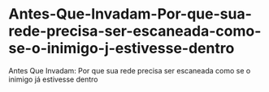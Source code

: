 # Antes-Que-Invadam-Por-que-sua-rede-precisa-ser-escaneada-como-se-o-inimigo-j-estivesse-dentro
Antes Que Invadam: Por que sua rede precisa ser escaneada como se o inimigo já estivesse dentro
